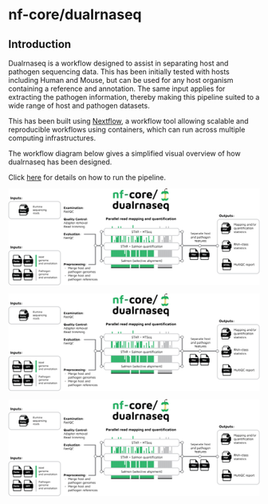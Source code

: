 # nf-core/dualrnaseq

## Introduction

Dualrnaseq is a workflow designed to assist in separating host and pathogen sequencing data. This has been initially tested with hosts including Human and Mouse, but can be used for any host organism containing a reference and annotation. The same input applies for extracting the pathogen information, thereby making this pipeline suited to a wide range of host and pathogen datasets.

This has been built using [Nextflow](https://www.nextflow.io/), a workflow tool allowing scalable and reproducible workflows using containers, which can run across multiple computing infrastructures.

The workflow diagram below gives a simplified visual overview of how dualrnaseq has been designed.

Click [here](usage.md) for details on how to run the pipeline.

<img src="https://github.com/BarquistLab/nf-core-dualrnaseq/blob/master/docs/images/Workflow_diagram_dualrnaseq.png" width="1000">

![nf-core/dualrnaseq](docs/images/Workflow_diagram_dualrnaseq.png)

![nf-core/dualrnaseq](images/Workflow_diagram_dualrnaseq.png)
